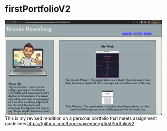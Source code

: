 # firstPortfolioV2
![Personal Portfolio](./assets/images/finalScreenshot.png)
This is my revised rendition on a personal portfolio that meets assignment guidelines
https://github.com/brooksrosenberg/firstPortfolioV2